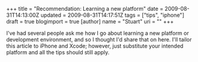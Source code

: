 +++
title = "Recommendation: Learning a new platform"
date = 2009-08-31T14:13:00Z
updated = 2009-08-31T14:17:51Z
tags = ["tips", "iphone"]
draft = true
blogimport = true 
[author]
	name = "Stuart"
	uri = ""
+++

I've had several people ask me how I go about learning a new platform or development environment, and so I thought I'd share that on here. I'll tailor this article to iPhone and Xcode; however, just substitute your intended platform and all the tips should still apply.
